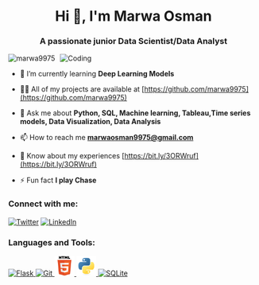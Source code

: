 <h1 align="center">Hi 👋, I'm Marwa Osman</h1>
<h3 align="center">A passionate junior Data Scientist/Data Analyst</h3>
<img align="right" alt="Coding" width="400" src="https://camo.githubusercontent.com/7aa780f97d51af2b67ff9ca2afa89ef67907c7b21abe9c7f8fb63fa707cf629a/68747470733a2f2f63646e612e61727473746174696f6e2e636f6d2f702f6173736574732f696d616765732f696d616765732f3034322f3633312f3238362f6f726967696e616c2f627279616e-726f6472696775657a-62656c636869626961-312d726967687473706565642e6769663f31363335303337353632">

<p align="left"> <img src="https://komarev.com/ghpvc/?username=marwa9975&label=Profile%20views&color=0e75b6&style=flat" alt="marwa9975" /> </p>

- 🌱 I’m currently learning **Deep Learning Models**

- 👨‍💻 All of my projects are available at [https://github.com/marwa9975](https://github.com/marwa9975)

- 💬 Ask me about **Python, SQL, Machine learning, Tableau,Time series models, Data Visualization, Data Analysis**

- 📫 How to reach me **marwaosman9975@gmail.com**

- 📄 Know about my experiences [https://bit.ly/3ORWruf](https://bit.ly/3ORWruf)

- ⚡ Fun fact **I play Chase**

<h3 align="left">Connect with me:</h3>
<p align="left">
  <a href="https://twitter.com/marwaos18380533" target="blank"><img align="center" src="https://raw.githubusercontent.com/rahuldkjain/github-profile-readme-generator/master/src/images/icons/Social/twitter.svg" alt="Twitter" height="30" width="40" /></a>
  <a href="https://www.linkedin.com/in/marwa-osman-00190b222" target="blank"><img align="center" src="https://raw.githubusercontent.com/rahuldkjain/github-profile-readme-generator/master/src/images/icons/Social/linked-in-alt.svg" alt="LinkedIn" height="30" width="40" /></a>
</p>


<h3 align="left">Languages and Tools:</h3>
<p align="left"> 
  <a href="https://flask.palletsprojects.com/" target="_blank" rel="noreferrer"> <img src="https://www.vectorlogo.zone/logos/pocoo_flask/pocoo_flask-icon.svg" alt="Flask" width="40" height="40"/> </a> 
  <a href="https://git-scm.com/" target="_blank" rel="noreferrer"> <img src="https://www.vectorlogo.zone/logos/git-scm/git-scm-icon.svg" alt="Git" width="40" height="40"/> </a> 
  <a href="https://www.w3.org/html/" target="_blank" rel="noreferrer"> <img src="https://raw.githubusercontent.com/devicons/devicon/master/icons/html5/html5-original-wordmark.svg" alt="HTML5" width="40" height="40"/> </a> 
  <a href="https://www.python.org" target="_blank" rel="noreferrer"> <img src="https://raw.githubusercontent.com/devicons/devicon/master/icons/python/python-original.svg" alt="Python" width="40" height="40"/> </a> 
  <a href="https://www.sqlite.org/" target="_blank" rel="noreferrer"> <img src="https://www.vectorlogo.zone/logos/sqlite/sqlite-icon.svg" alt="SQLite" width="40" height="40"/> </a> 
</p>



<!--
**marwa9975/Marwa9975** is a ✨ _special_ ✨ repository because its `README.md` (this file) appears on your GitHub profile.

Here are some ideas to get you started:

- 🔭 I’m currently working on ...
- 🌱 I’m currently learning ...
- 👯 I’m looking to collaborate on ...
- 🤔 I’m looking for help with ...
- 💬 Ask me about ...
- 📫 How to reach me: ...
- 😄 Pronouns: ...
- ⚡ Fun fact: ...
-->
